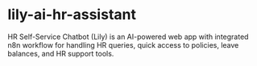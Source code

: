# lily-ai-hr-assistant
HR Self-Service Chatbot (Lily) is an AI-powered web app with integrated n8n workflow for handling HR queries, quick access to policies, leave balances, and HR support tools.
